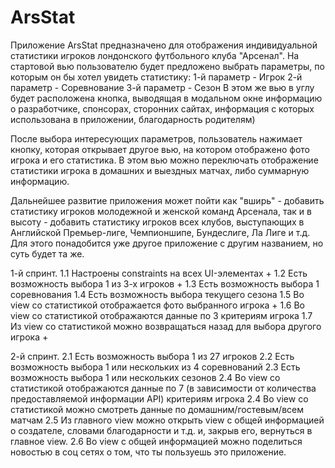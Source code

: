 # ArsStat

Приложение ArsStat предназначено для отображения индивидуальной статистики игроков лондонского футбольного клуба "Арсенал". На стартовой вью пользователю будет предложено выбрать параметры, по которым он бы хотел увидеть статистику:
                        1-й параметр - Игрок
                        2-й параметр - Соревнование
                        3-й параметр - Сезон
В этом же вью в углу будет расположена кнопка, выводящая в модальном окне информацию о разработчике, спонсорах, сторонних сайтах, информация с которых использована в приложении, благодарность родителям)

После выбора интересующих параметров, пользователь нажимает кнопку, которая открывает другое вью, на котором отображено фото игрока и его статистика. В этом вью можно переключать отображение статистики игрока в  домашних и выездных матчах, либо суммарную информацию. 

Дальнейшее развитие приложения может пойти как "вширь" - добавить статистику игроков молодежной и женской команд Арсенала, так и в высоту - добавить статистику игроков всех клубов, выступающих в Английской Премьер-лиге, Чемпионшипе, Бундеслиге, Ла Лиге и т.д. Для этого понадобится уже другое приложение с другим названием, но суть будет та же.

1-й спринт.
1.1 Настроены constraints на всех UI-элементах  +
1.2 Есть возможность выбора 1 из 3-х игроков   +
1.3 Есть возможность выбора 1 соревнования
1.4 Есть возможность выбора текущего сезона
1.5 Во view со статистикой отображается фото выбранного игрока     +
1.6 Во view со статистикой отображаются данные по 3 критериям игрока
1.7 Из view со статистикой можно возвращаться назад для выбора другого игрока   +

2-й спринт.
2.1 Есть возможность выбора 1 из 27 игроков
2.2 Есть возможность выбора 1 или нескольких из 4 соревнований
2.3 Есть возможность выбора 1 или нескольких сезонов
2.4 Во view со статистикой отображаются данные по 7 (в зависимости от количества предоставляемой информации API) критериям игрока
2.4 Во view со статистикой можно смотреть данные по домашним/гостевым/всем матчам
2.5 Из главного view можно открыть view с общей информацией о создателе, словами благодарности и т.д. и, закрыв его, вернуться в  главное view.
2.6 Во view с общей информацией можно поделиться новостью в соц сетях о том, что ты пользуешь это приложение.
